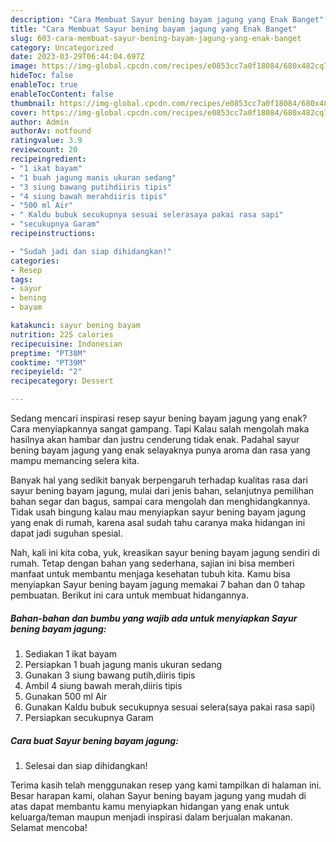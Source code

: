 ```yaml
---
description: "Cara Membuat Sayur bening bayam jagung yang Enak Banget"
title: "Cara Membuat Sayur bening bayam jagung yang Enak Banget"
slug: 603-cara-membuat-sayur-bening-bayam-jagung-yang-enak-banget
category: Uncategorized
date: 2023-03-29T06:44:04.697Z
image: https://img-global.cpcdn.com/recipes/e0853cc7a0f18084/680x482cq70/sayur-bening-bayam-jagung-foto-resep-utama.jpg
hideToc: false
enableToc: true
enableTocContent: false
thumbnail: https://img-global.cpcdn.com/recipes/e0853cc7a0f18084/680x482cq70/sayur-bening-bayam-jagung-foto-resep-utama.jpg
cover: https://img-global.cpcdn.com/recipes/e0853cc7a0f18084/680x482cq70/sayur-bening-bayam-jagung-foto-resep-utama.jpg
author: Admin
authorAv: notfound
ratingvalue: 3.9
reviewcount: 20
recipeingredient:
- "1 ikat bayam"
- "1 buah jagung manis ukuran sedang"
- "3 siung bawang putihdiiris tipis"
- "4 siung bawah merahdiiris tipis"
- "500 ml Air"
- " Kaldu bubuk secukupnya sesuai selerasaya pakai rasa sapi"
- "secukupnya Garam"
recipeinstructions:

- "Sudah jadi dan siap dihidangkan!"
categories:
- Resep
tags:
- sayur
- bening
- bayam

katakunci: sayur bening bayam 
nutrition: 225 calories
recipecuisine: Indonesian
preptime: "PT38M"
cooktime: "PT39M"
recipeyield: "2"
recipecategory: Dessert

---
```



Sedang mencari inspirasi resep sayur bening bayam jagung yang enak? Cara menyiapkannya sangat gampang. Tapi Kalau salah mengolah maka hasilnya akan hambar dan justru cenderung tidak enak. Padahal sayur bening bayam jagung yang enak selayaknya punya aroma dan rasa yang mampu memancing selera kita.


Banyak hal yang sedikit banyak berpengaruh terhadap kualitas rasa dari sayur bening bayam jagung, mulai dari jenis bahan, selanjutnya pemilihan bahan segar dan bagus, sampai cara mengolah dan menghidangkannya. Tidak usah bingung kalau mau menyiapkan sayur bening bayam jagung yang enak di rumah, karena asal sudah tahu caranya maka hidangan ini dapat jadi suguhan spesial.




Nah, kali ini kita coba, yuk, kreasikan sayur bening bayam jagung sendiri di rumah. Tetap dengan bahan yang sederhana, sajian ini bisa memberi manfaat untuk membantu menjaga kesehatan tubuh kita. Kamu bisa menyiapkan Sayur bening bayam jagung memakai 7 bahan dan 0 tahap pembuatan. Berikut ini cara untuk membuat hidangannya.

<!--inarticleads1-->

##### Bahan-bahan dan bumbu yang wajib ada untuk menyiapkan Sayur bening bayam jagung:

1. Sediakan 1 ikat bayam
1. Persiapkan 1 buah jagung manis ukuran sedang
1. Gunakan 3 siung bawang putih,diiris tipis
1. Ambil 4 siung bawah merah,diiris tipis
1. Gunakan 500 ml Air
1. Gunakan  Kaldu bubuk secukupnya sesuai selera(saya pakai rasa sapi)
1. Persiapkan secukupnya Garam




<!--inarticleads2-->

##### Cara buat Sayur bening bayam jagung:


1. Selesai dan siap dihidangkan!



Terima kasih telah menggunakan resep yang kami tampilkan di halaman ini. Besar harapan kami, olahan Sayur bening bayam jagung yang mudah di atas dapat membantu kamu menyiapkan hidangan yang enak untuk keluarga/teman maupun menjadi inspirasi dalam berjualan makanan. Selamat mencoba!
